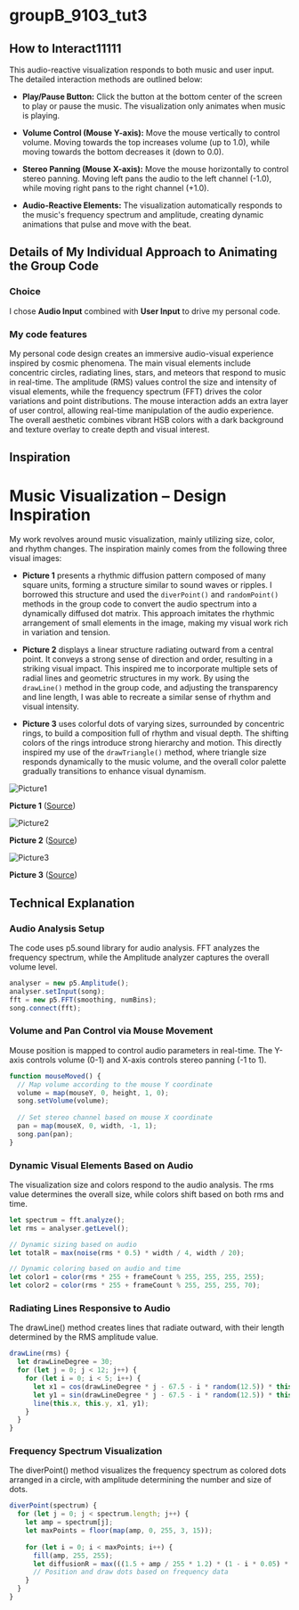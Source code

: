 # groupB_9103_tut3

## How to Interact11111

This audio-reactive visualization responds to both music and user input. The detailed interaction methods are outlined below:

- **Play/Pause Button:** Click the button at the bottom center of the screen to play or pause the music. The visualization only animates when music is playing.

- **Volume Control (Mouse Y-axis):** Move the mouse vertically to control volume. Moving towards the top increases volume (up to 1.0), while moving towards the bottom decreases it (down to 0.0).

- **Stereo Panning (Mouse X-axis):** Move the mouse horizontally to control stereo panning. Moving left pans the audio to the left channel (-1.0), while moving right pans to the right channel (+1.0).

- **Audio-Reactive Elements:** The visualization automatically responds to the music's frequency spectrum and amplitude, creating dynamic animations that pulse and move with the beat.

## Details of My Individual Approach to Animating the Group Code

### Choice
I chose **Audio Input** combined with **User Input** to drive my personal code.

### My code features
My personal code design creates an immersive audio-visual experience inspired by cosmic phenomena. The main visual elements include concentric circles, radiating lines, stars, and meteors that respond to music in real-time. The amplitude (RMS) values control the size and intensity of visual elements, while the frequency spectrum (FFT) drives the color variations and point distributions. The mouse interaction adds an extra layer of user control, allowing real-time manipulation of the audio experience. The overall aesthetic combines vibrant HSB colors with a dark background and texture overlay to create depth and visual interest.

## Inspiration
# Music Visualization – Design Inspiration

My work revolves around music visualization, mainly utilizing size, color, and rhythm changes. The inspiration mainly comes from the following three visual images:

- **Picture 1** presents a rhythmic diffusion pattern composed of many square units, forming a structure similar to sound waves or ripples. I borrowed this structure and used the `diverPoint()` and `randomPoint()` methods in the group code to convert the audio spectrum into a dynamically diffused dot matrix. This approach imitates the rhythmic arrangement of small elements in the image, making my visual work rich in variation and tension.

- **Picture 2** displays a linear structure radiating outward from a central point. It conveys a strong sense of direction and order, resulting in a striking visual impact. This inspired me to incorporate multiple sets of radial lines and geometric structures in my work. By using the `drawLine()` method in the group code, and adjusting the transparency and line length, I was able to recreate a similar sense of rhythm and visual intensity.

- **Picture 3** uses colorful dots of varying sizes, surrounded by concentric rings, to build a composition full of rhythm and visual depth. The shifting colors of the rings introduce strong hierarchy and motion. This directly inspired my use of the `drawTriangle()` method, where triangle size responds dynamically to the music volume, and the overall color palette gradually transitions to enhance visual dynamism.

![Picture1](ReadmeImages/Picture1.jpg)

**Picture 1** ([Source](https://www.pinterest.com/pin/1477812373483954/))

![Picture2](ReadmeImages/Picture2.png)

**Picture 2** ([Source](https://www.amazon.com/FINGERINSPIRE-Starburst-Stencils-11-8x11-8-Painting/dp/B0B8234XNW/ref=asc_df_B0B8234XNW?tag=ushpadpinde-20&hvdev=c&hvpone=626752247357&hvptwo=2680081096481&hvqmt=4260608469520&hvadid=4672955233506&psc=1&pp=0&epik=dj0yJnU9cVV0bUlXWndtTl9QcmtaOGVCWFpHcTFxMlIwQWpjUmsmcD0xJm49XzFHN1FZZmZiZHViNEtILVVIcUJPdyZ0PUFBQUFBR2hMdmE4))

![Picture3](ReadmeImages/Picture3.jpg)

**Picture 3** ([Source](https://www.pinterest.com/pin/68748368248/))

## Technical Explanation

### Audio Analysis Setup
The code uses p5.sound library for audio analysis. FFT analyzes the frequency spectrum, while the Amplitude analyzer captures the overall volume level.

```javascript
analyser = new p5.Amplitude();
analyser.setInput(song);
fft = new p5.FFT(smoothing, numBins);
song.connect(fft);
```

### Volume and Pan Control via Mouse Movement
Mouse position is mapped to control audio parameters in real-time. The Y-axis controls volume (0-1) and X-axis controls stereo panning (-1 to 1).

```javascript
function mouseMoved() {
  // Map volume according to the mouse Y coordinate
  volume = map(mouseY, 0, height, 1, 0);
  song.setVolume(volume);
  
  // Set stereo channel based on mouse X coordinate
  pan = map(mouseX, 0, width, -1, 1);
  song.pan(pan);
}
```

### Dynamic Visual Elements Based on Audio
The visualization size and colors respond to the audio analysis. The rms value determines the overall size, while colors shift based on both rms and time.

```javascript
let spectrum = fft.analyze();
let rms = analyser.getLevel();

// Dynamic sizing based on audio
let totalR = max(noise(rms * 0.5) * width / 4, width / 20);

// Dynamic coloring based on audio and time
let color1 = color(rms * 255 + frameCount % 255, 255, 255, 255);
let color2 = color(rms * 255 + frameCount % 255, 255, 255, 70);
```

### Radiating Lines Responsive to Audio
The drawLine() method creates lines that radiate outward, with their length determined by the RMS amplitude value.

```javascript
drawLine(rms) {
  let drawLineDegree = 30;
  for (let j = 0; j < 12; j++) {
    for (let i = 0; i < 5; i++) {
      let x1 = cos(drawLineDegree * j - 67.5 - i * random(12.5)) * this.size * rms * 17 + this.x;
      let y1 = sin(drawLineDegree * j - 67.5 - i * random(12.5)) * this.size * rms * 17 + this.y;
      line(this.x, this.y, x1, y1);
    }
  }
}
```

### Frequency Spectrum Visualization
The diverPoint() method visualizes the frequency spectrum as colored dots arranged in a circle, with amplitude determining the number and size of dots.

```javascript
diverPoint(spectrum) {
  for (let j = 0; j < spectrum.length; j++) {
    let amp = spectrum[j];
    let maxPoints = floor(map(amp, 0, 255, 3, 15));
    
    for (let i = 0; i < maxPoints; i++) {
      fill(amp, 255, 255);
      let diffusionR = max(((1.5 + amp / 255 * 1.2) * (1 - i * 0.05) * 2.5), 2.8);
      // Position and draw dots based on frequency data
    }
  }
}
```

